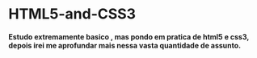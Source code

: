 # HTML5-and-CSS3

#### Estudo extremamente basico , mas pondo em pratica de html5 e css3, depois irei me aprofundar mais nessa vasta quantidade de assunto.